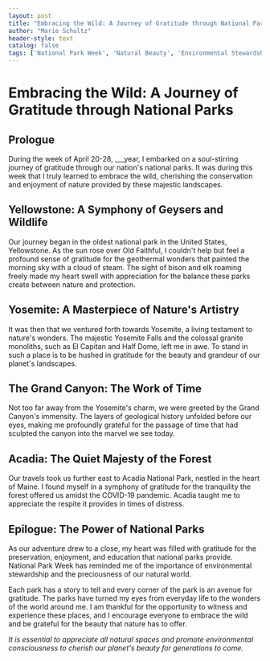 ```yaml
---
layout: post
title: "Embracing the Wild: A Journey of Gratitude through National Parks"
author: "Marie Schultz"
header-style: text
catalog: false
tags: ['National Park Week', 'Natural Beauty', 'Environmental Stewardship', 'Appreciation', 'Conservation', 'Gratitude Journal', 'Nature']
---
```


# Embracing the Wild: A Journey of Gratitude through National Parks

## Prologue
During the week of April 20-28, ___year, I embarked on a soul-stirring journey of gratitude through our nation's national parks. It was during this week that I truly learned to embrace the wild, cherishing the conservation and enjoyment of nature provided by these majestic landscapes.

## Yellowstone: A Symphony of Geysers and Wildlife
Our journey began in the oldest national park in the United States, Yellowstone. As the sun rose over Old Faithful, I couldn't help but feel a profound sense of gratitude for the geothermal wonders that painted the morning sky with a cloud of steam. The sight of bison and elk roaming freely made my heart swell with appreciation for the balance these parks create between nature and protection.

## Yosemite: A Masterpiece of Nature's Artistry
It was then that we ventured forth towards Yosemite, a living testament to nature's wonders. The majestic Yosemite Falls and the colossal granite monoliths, such as El Capitan and Half Dome, left me in awe. To stand in such a place is to be hushed in gratitude for the beauty and grandeur of our planet's landscapes.

## The Grand Canyon: The Work of Time
Not too far away from the Yosemite's charm, we were greeted by the Grand Canyon's immensity. The layers of geological history unfolded before our eyes, making me profoundly grateful for the passage of time that had sculpted the canyon into the marvel we see today.

## Acadia: The Quiet Majesty of the Forest
Our travels took us further east to Acadia National Park, nestled in the heart of Maine. I found myself in a symphony of gratitude for the tranquility the forest offered us amidst the COVID-19 pandemic. Acadia taught me to appreciate the respite it provides in times of distress.

## Epilogue: The Power of National Parks
As our adventure drew to a close, my heart was filled with gratitude for the preservation, enjoyment, and education that national parks provide. National Park Week has reminded me of the importance of environmental stewardship and the preciousness of our natural world.

Each park has a story to tell and every corner of the park is an avenue for gratitude. The parks have turned my eyes from everyday life to the wonders of the world around me. I am thankful for the opportunity to witness and experience these places, and I encourage everyone to embrace the wild and be grateful for the beauty that nature has to offer.

*It is essential to appreciate all natural spaces and promote environmental consciousness to cherish our planet's beauty for generations to come.*